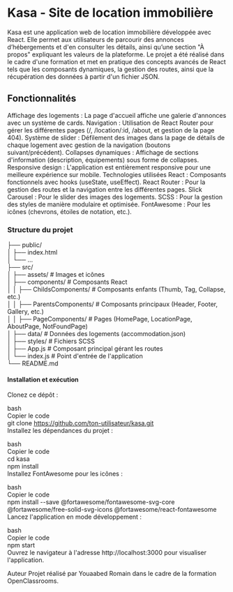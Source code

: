 <H1>Kasa - Site de location immobilière</H1>


Kasa est une application web de location immobilière développée avec React. Elle permet aux utilisateurs de parcourir des annonces d’hébergements et d'en consulter les détails, ainsi qu’une section "À propos" expliquant les valeurs de la plateforme. Le projet a été réalisé dans le cadre d'une formation et met en pratique des concepts avancés de React tels que les composants dynamiques, la gestion des routes, ainsi que la récupération des données à partir d'un fichier JSON.

<H2>Fonctionnalités</H2>


Affichage des logements : La page d'accueil affiche une galerie d'annonces avec un système de cards.
Navigation : Utilisation de React Router pour gérer les différentes pages (/, /location/:id, /about, et gestion de la page 404).
Système de slider : Défilement des images dans la page de détails de chaque logement avec gestion de la navigation (boutons suivant/précédent).
Collapses dynamiques : Affichage de sections d'information (description, équipements) sous forme de collapses.
Responsive design : L'application est entièrement responsive pour une meilleure expérience sur mobile.
Technologies utilisées
React : Composants fonctionnels avec hooks (useState, useEffect).
React Router : Pour la gestion des routes et la navigation entre les différentes pages.
Slick Carousel : Pour le slider des images des logements.
SCSS : Pour la gestion des styles de manière modulaire et optimisée.
FontAwesome : Pour les icônes (chevrons, étoiles de notation, etc.).

<H3>Structure du projet</H3>

├── public/</br>
│   ├── index.html</br>
│   └── ...</br>
├── src/</br>
│   ├── assets/                # Images et icônes</br>
│   ├── components/            # Composants React</br>
│   │   ├── ChildsComponents/  # Composants enfants (Thumb, Tag, Collapse, etc.)</br>
│   │   ├── ParentsComponents/ # Composants principaux (Header, Footer, Gallery, etc.)</br>
│   │   ├── PageComponents/    # Pages (HomePage, LocationPage, AboutPage, NotFoundPage)</br>
│   ├── data/                  # Données des logements (accommodation.json)</br>
│   ├── styles/                # Fichiers SCSS</br>
│   ├── App.js                 # Composant principal gérant les routes</br>
│   └── index.js               # Point d'entrée de l'application</br>
└── README.md</br>



<H4>Installation et exécution</H4>

Clonez ce dépôt :</br>

bash</br>
Copier le code</br>
git clone https://github.com/ton-utilisateur/kasa.git</br>
Installez les dépendances du projet :</br>

bash</br>
Copier le code</br>
cd kasa</br>
npm install</br>
Installez FontAwesome pour les icônes :</br>

bash</br>
Copier le code</br>
npm install --save @fortawesome/fontawesome-svg-core @fortawesome/free-solid-svg-icons @fortawesome/react-fontawesome</br>
Lancez l'application en mode développement :</br>

bash</br>
Copier le code</br>
npm start</br>
Ouvrez le navigateur à l'adresse http://localhost:3000 pour visualiser l'application.</br>

Auteur
Projet réalisé par Youaabed Romain dans le cadre de la formation OpenClassrooms.



